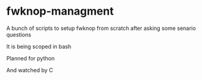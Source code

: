 fwknop-managment
================

A bunch of scripts to setup fwknop from scratch after asking some senario questions

It is being scoped in bash

Planned for python

And watched by C
